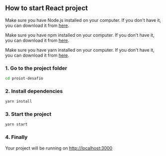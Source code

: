 ## How to start React project

Make sure you have Node.js installed on your computer. If you don't have it, you can download it from [here](https://nodejs.org/en/download/).

Make sure you have npm installed on your computer. If you don't have it, you can download it from [here](https://www.npmjs.com/get-npm).

Make sure you have yarn installed on your computer. If you don't have it, you can download it from [here](https://classic.yarnpkg.com/en/docs/install).

### 1. Go to the project folder

```bash
cd proiot-desafio
```

### 2. Install dependencies

```bash
yarn install
```

### 3. Start the project

```bash
yarn start
```

### 4. Finally

Your project will be running on [http://localhost:3000](http://localhost:3000)
